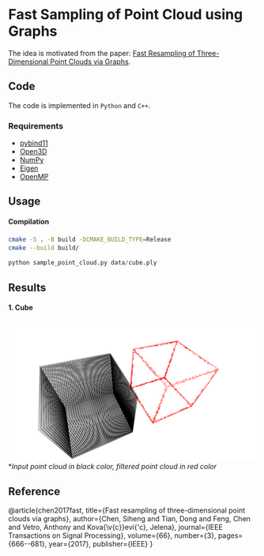 # Fast Sampling of Point Cloud using Graphs

The idea is motivated from the paper: [Fast Resampling of Three-Dimensional Point Clouds via Graphs](https://ieeexplore.ieee.org/abstract/document/8101025).

## Code
The code is implemented in `Python` and `C++`.

### Requirements
- [pybind11](https://pybind11.readthedocs.io/en/stable/)
- [Open3D](http://www.open3d.org/)
- [NumPy](https://numpy.org/)
- [Eigen](http://eigen.tuxfamily.org/index.php?title=Main_Page)
- [OpenMP](https://www.openmp.org/)

## Usage
#### Compilation
```bash
cmake -S . -B build -DCMAKE_BUILD_TYPE=Release
cmake --build build/
```
```python
python sample_point_cloud.py data/cube.ply
```

## Results
#### 1. Cube
![Output for cube](output_cube.png)
**Input point cloud in black color, filtered point cloud in red color*


## Reference

@article{chen2017fast,
  title={Fast resampling of three-dimensional point clouds via graphs},
  author={Chen, Siheng and Tian, Dong and Feng, Chen and Vetro, Anthony and Kova{\v{c}}evi{\'c}, Jelena},
  journal={IEEE Transactions on Signal Processing},
  volume={66},
  number={3},
  pages={666--681},
  year={2017},
  publisher={IEEE}
}